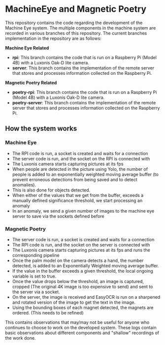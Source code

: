 # MachineEye and Magnetic Poetry
This repository contains the code regarding the development of the Machine Eye system. The multiple components
in the machine system are recorded in various branches of this repository. The current branches implementation in the repository are as follows:

**Machine Eye Related**
- **rpi**: This branch contains the code that is run on a Raspberry Pi (Model 4B) with a Luxonis Oak-D lite camera.
- **server**: This branch contains the implementation of the remote server that stores and processes information collected on the Raspberry Pi.

**Magnetic Poetry Related**
- **poetry-rpi**: This branch contains the code that is run on a Raspberry Pi (Model 4B) with a  Luxonis Oak-D lite camera. 
- **poetry-server**: This branch contains the implementation of the remote server that stores and processes information collected on the Raspberry Pi.

## How the system works

### Machine Eye
- The RPI code is run, a socket is created and waits for a connection
- The server code is run, and the socket on the RPI is connected with
- The Luxonis camera starts capturing pictures at its fps
- When people are detected in the picture using Yolo, the number of people is added to an exponentially weighted moving average buffer (to prevent erroneous detections from being saved and to detect anomalies).
- This is also done for objects detected.
- When either of the values that we get from the buffer, exceeds a manually defined significance threshold, we start processing an anomaly
- In an anomaly, we send a given number of images to the machine eye server to save via the sockets defined before
  
### Magnetic Poetry
- The server code is run, a socket is created and waits for a connection
- The RPI code is run, and the socket on the server is connected with
- The Luxonis camera starts capturing pictures at its fps and runs the corresponding pipeline
- Once the palm model on the camera detects a hand, the number detected, is added to an Exponentially Weighted moving average buffer.
- If the value in the buffer exceeds a given threshold, the local ongoing variable is set to true.
- Once the value drops below the threshold, an image is captured, cropped (The original 4K image is too expensive to send) and sent to the server via a socket.
- On the server, the image is received and EasyOCR is run on a sharpened and rotated version of the image to get the text in the image.
- Using the bounding boxes of each magnet detected, the magnets are ordered. (This needs to be refined)


This contains observations that may/may not be useful for anyone who continues to choose to work on the developed system. These logs contain basic observations about different components and "shallow" recordings of the work done.
